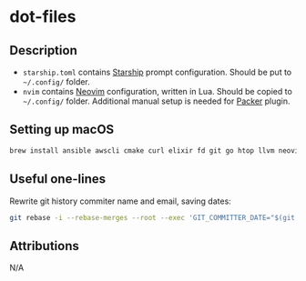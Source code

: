 # dot-files

## Description

* `starship.toml` contains [Starship](https://starship.rs/) prompt configuration. Should be put to `~/.config/` folder.
* `nvim` contains [Neovim](https://neovim.io/) configuration, written in Lua. Should be copied to `~/.config/` folder. Additional manual setup is needed for [Packer](https://github.com/wbthomason/packer.nvim#quickstart) plugin.
<!-- TODO: add the rest of configurations descriptions -->

## Setting up macOS

```sh
brew install ansible awscli cmake curl elixir fd git go htop llvm neovim pinentry-mac ripgrep sqlite starship terraform tree wget zig
```

## Useful one-lines

Rewrite git history commiter name and email, saving dates:

```sh
git rebase -i --rebase-merges --root --exec 'GIT_COMMITTER_DATE="$(git log -n 1 --format=%aD)" git commit --amend --reset-author --no-edit --date="$(git log -n 1 --format=%aD)"'
```

## Attributions

N/A
